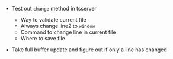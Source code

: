 - Test out `change` method in tsserver
    - Way to validate current file
    - Always change line2 to `window`
    - Command to change line in current file
    - Where to save file

- Take full buffer update and figure out if only a line has changed
